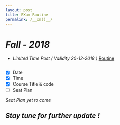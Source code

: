 ```yaml
---
layout: post
title: EXam Routine
permalink: /__xm()__/
---
```

# *Fall - 2018* 
* *Limited Time Post ( Validity 20-12-2018 )* [Routine](https://daffodilvarsity.edu.bd/notice-file/CSE_Final_Exam_Routine_Fall_18_(CSE).pdf)

<p align="center">
  <img src="https://user-images.githubusercontent.com/35966401/49601151-41015700-f9af-11e8-95c7-c753cc5e9b1e.png" alt="" />
</p>



- [x] Date
- [x] Time
- [x] Course Title & code
- [ ] Seat Plan 

 *Seat Plan yet to come*
## *Stay tune for further update !*
 
